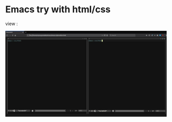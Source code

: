 # Emacs try with html/css

view :

![alt text](https://raw.githubusercontent.com/unprogramable/try-emacs-with-Css-html/master/screenshots/emacs.jpg)
